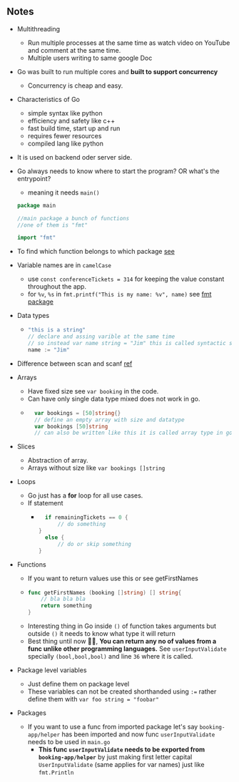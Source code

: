 ## Notes
- Multithreading
  - Run multiple processes at the same time as watch video on YouTube and comment at the same time.
  - Multiple users writing to same google Doc
- Go was built to run multiple cores and **built to support concurrency**
  - Concurrency is cheap and easy.
- Characteristics of Go
  - simple syntax like python
  - efficiency and safety like c++
  - fast build time, start up and run
  - requires fewer resources
  - compiled lang like python
- It is used on backend oder server side.


- Go always needs to know where to start the program? OR what's the entrypoint?
  - meaning it needs `main()`
  ```go
  package main
  
  //main package a bunch of functions 
  //one of them is "fmt"
  
  import "fmt"
  ```
- To find which function belongs to which package [see](https://pkg.go.dev/fmt)
- Variable names are in `camelCase`
  - use `const conferenceTickets = 314` for keeping the value constant throughout the app.
  - for `%v`, `%s` in `fmt.printf("This is my name: %v", name)` see [fmt package](https://pkg.go.dev/fmt) 


- Data types
  - ```go 
    "this is a string"
    // declare and assing varible at the same time
    // so instead var name string = "Jim" this is called syntactic suger
    name := "Jim"
    ```
- Difference between scan and scanf [ref](https://fernandocorreia.dev/posts/learning-golang-part-18/)

- Arrays
  - Have fixed size see `var booking` in the code.
  - Can have only single data type mixed does not work in go.
  - ```go
      var bookings = [50]string{}
      // define an empty array with size and datatype
      var bookings [50]string
      // can also be written like this it is called array type in go
    ```
    
- Slices
  - Abstraction of array.
  - Arrays without size like `var bookings []string`

- Loops
  - Go just has a **for** loop for all use cases.
  - If statement
    - ```go
        if remainingTickets == 0 {
            // do something
      } 
        else {
            // do or skip something
      }
      ```
- Functions
  - If you want to return values use this or see getFirstNames
  - ```go
    func getFirstNames (booking []string) [] string{
        // bla bla bla
        return something
    }
    ```
  - Interesting thing in Go inside `()` of function takes arguments but outside `()` it needs to know what type it will return
  - Best thing until now 💪🏽, **You can return any no of values from a func unlike other programming languages.** 
    See `userInputValidate` specially `(bool,bool,bool)` and line `36` where it is called.

- Package level variables
  - Just define them on package level
  - These variables can not be created shorthanded using `:=` rather define them with `var foo string = "foobar"` 

- Packages
  - If you want to use a func from imported package let's say `booking-app/helper` has been imported and now func `userInputValidate` needs to be used in `main.go`
    - **This func `userInputValidate` needs to be exported from `booking-app/helper`** by just making first letter capital `UserInputValidate` 
      (same applies for var names) just like `fmt.Println`
